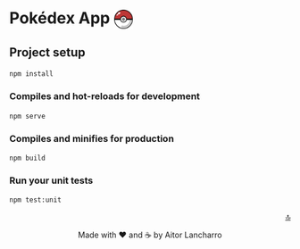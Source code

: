 <div id="top"></div>

# Pokédex App <img align="center" src="./public/pokeball.png" alt="Pokeball" width="35"/>

## Project setup

```
npm install
```

### Compiles and hot-reloads for development

```
npm serve
```

### Compiles and minifies for production

```
npm build
```

### Run your unit tests

```
npm test:unit
```

<p align="right"><a href="#top">🔝</a></p>

<p align="center">Made with ❤️ and ☕️ by Aitor Lancharro</p>

